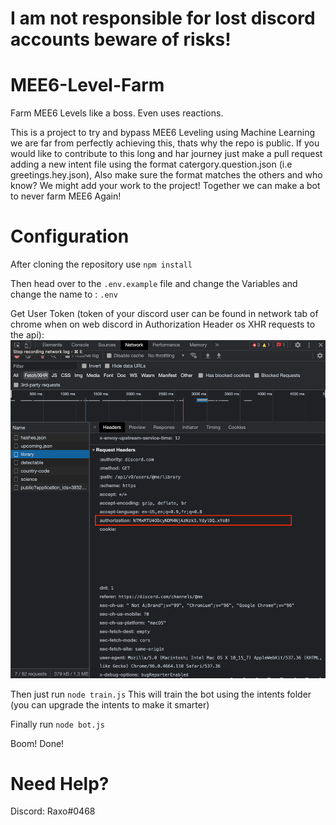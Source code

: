# I am not responsible for lost discord accounts beware of risks!

# MEE6-Level-Farm
Farm MEE6 Levels like a boss. Even uses reactions.

This is a project to try and bypass MEE6 Leveling using Machine Learning we are far from perfectly achieving this, thats why the repo is public. If you would like to contribute to this long and har journey just make a pull request adding a new intent file using the format catergory.question.json (i.e greetings.hey.json), Also make sure the format matches the others and who know? We might add your work to the project! Together we can make a bot to never farm MEE6 Again!

# Configuration
After cloning the repository use `npm install`

Then head over to the `.env.example` file and change the Variables and change the name to : `.env`

Get User Token (token of your discord user can be found in network tab of chrome when on web discord in Authorization Header os XHR requests to the api):
![alt text](https://github.com/Gomez0015/MEE6-Level-Farm/blob/master/userToken.jpg?raw=true)

Then just run `node train.js` This will train the bot using the intents folder (you can upgrade the intents to make it smarter)

Finally run `node bot.js` 

Boom! Done!

# Need Help?
Discord: Raxo#0468
